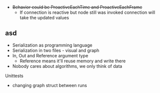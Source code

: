 * ~~Behavior could be ProactiveEachTime and ProactiveEachFrame~~
  * If connection is reactive but node still was invoked connection will take the updated values

## asd

* Serialization as programming language
* Serialization in two files - visual and graph
* In, Out and Reference argument type
  * Reference means it'll reuse memory and write there
* Nobody cares about algorithms, we only think of data

Unittests
* changing graph struct between runs